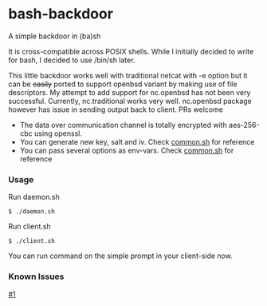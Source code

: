 # bash-backdoor
A simple backdoor in (ba)sh

It is cross-compatible across POSIX shells. While I initially decided to write for bash, I decided to use /bin/sh later.

This little backdoor works well with traditional netcat with -e option but it can be ~~easily~~ ported to support openbsd variant by making use of file descriptors.
My attempt to add support for nc.openbsd has not been very successful. Currently, nc.traditional works very well. nc.openbsd package however has issue in sending output back to client. PRs welcome

* The data over communication channel is totally encrypted with aes-256-cbc using openssl.
* You can generate new key, salt and iv. Check [common.sh](common.sh) for reference
* You can pass several options as env-vars. Check [common.sh](common.sh) for reference

### Usage
Run daemon.sh

`$ ./daemon.sh`

Run client.sh

`$ ./client.sh`

You can run command on the simple prompt in your client-side now.

### Known Issues
[#1](https://github.com/techgaun/bash-backdoor/issues/1)
